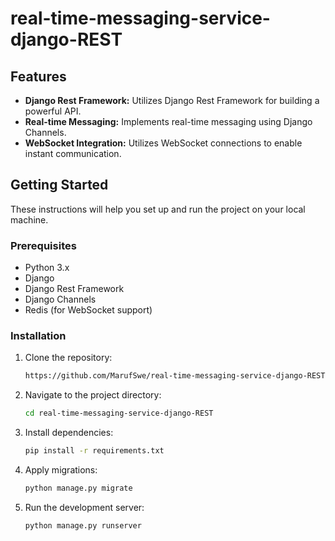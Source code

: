 # real-time-messaging-service-django-REST

## Features

- **Django Rest Framework:** Utilizes Django Rest Framework for building a powerful API.
- **Real-time Messaging:** Implements real-time messaging using Django Channels.
- **WebSocket Integration:** Utilizes WebSocket connections to enable instant communication.

## Getting Started

These instructions will help you set up and run the project on your local machine.

### Prerequisites

- Python 3.x
- Django
- Django Rest Framework
- Django Channels
- Redis (for WebSocket support)

### Installation

1. Clone the repository:

    ```bash
    https://github.com/MarufSwe/real-time-messaging-service-django-REST.git
    ```

2. Navigate to the project directory:

    ```bash
    cd real-time-messaging-service-django-REST
    ```

3. Install dependencies:

    ```bash
    pip install -r requirements.txt
    ```

4. Apply migrations:

    ```bash
    python manage.py migrate
    ```

5. Run the development server:

    ```bash
    python manage.py runserver
    ```
